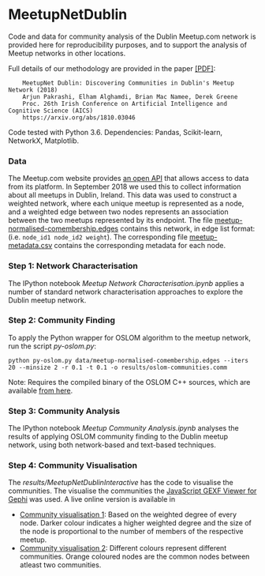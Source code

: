 MeetupNetDublin
===============

Code and data for community analysis of the Dublin Meetup.com network is provided here for reproducibility purposes, and to support the analysis of Meetup networks in other locations.

Full details of our methodology are provided in the paper [[PDF]](https://arxiv.org/pdf/1810.03046.pdf):

        MeetupNet Dublin: Discovering Communities in Dublin's Meetup Network (2018)
        Arjun Pakrashi, Elham Alghamdi, Brian Mac Namee, Derek Greene
        Proc. 26th Irish Conference on Artificial Intelligence and Cognitive Science (AICS)
        https://arxiv.org/abs/1810.03046

Code tested with Python 3.6. Dependencies: Pandas, Scikit-learn, NetworkX, Matplotlib.

### Data

The Meetup.com website provides [an open API](https://www.meetup.com/meetup_api/) that allows access to data from its platform. In September 2018 we used this to collect information about all meetups in Dublin, Ireland. This data was used to construct a weighted network, where each unique meetup is represented as a node, and a weighted edge between two nodes represents an association between the two meetups represented by its endpoint. The file [meetup-normalised-comembership.edges](data/meetup-normalised-comembership.edges) contains this network, in edge list format: (i.e. `node_id1 node_id2 weight`). The corresponding file [meetup-metadata.csv](data/meetup-metadata.csv) contains the corresponding metadata for each node.

### Step 1: Network Characterisation

The IPython notebook *Meetup Network Characterisation.ipynb* applies a number of standard network characterisation approaches to explore the Dublin meetup network.

### Step 2: Community Finding

To apply the Python wrapper for OSLOM algorithm to the meetup network, run the script *py-oslom.py*:

	python py-oslom.py data/meetup-normalised-comembership.edges --iters 20 --minsize 2 -r 0.1 -t 0.1 -o results/oslom-communities.comm

Note: Requires the compiled binary of the OSLOM C++ sources, which are available [from here](http://www.oslom.org/software.htm).

### Step 3: Community Analysis

The IPython notebook *Meetup Community Analysis.ipynb* analyses the results of applying OSLOM community finding to the Dublin meetup network, using both network-based and text-based techniques.

### Step 4: Community Visualisation

The *results/MeetupNetDublinInteractive* has the code to visualise the communities. The visualise the communities the [JavaScript GEXF Viewer for Gephi](https://github.com/raphv/gexf-js) was used. A live online version is available in

* [Community visualisation 1](https://draig.ucd.ie/MeetupNetDublinInteractive/index.html#meetupNetDublinMono.json): Based on the weighted degree of every node. Darker colour indicates a higher weighted degree and the size of the node is proportional to the number of members of the respective meetup.
* [Community visualisation 2](): Different colours represent different communities. Orange coloured nodes are the common nodes between atleast two communities.

